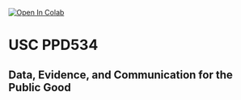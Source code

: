 [![Open In Colab](https://colab.research.google.com/assets/colab-badge.svg)](https://colab.research.google.com/github/gboeing/ppd534/blob/main)

# USC PPD534

## Data, Evidence, and Communication for the Public Good
